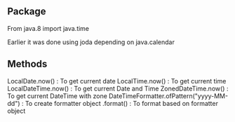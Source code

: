## Package ##
From java.8
import java.time

Earlier it was done using joda depending on java.calendar

## Methods ##
LocalDate.now() : To get current date
LocalTime.now() : To get current time
LocalDateTime.now() : To get current Date and Time
ZonedDateTime.now() : To get current DateTime with zone
DateTimeFormatter.ofPattern("yyyy-MM-dd") : To create formatter object
<DateTimeObject>.format(<FormatterObject>) : To format based on formatter object